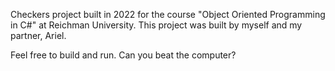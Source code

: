 Checkers project built in 2022 for the course "Object Oriented Programming in C#" at Reichman University. This project was built by myself and my partner, Ariel.

Feel free to build and run. Can you beat the computer?